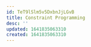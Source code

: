 ```yaml
---
id: TeT9lSlm5v5DxbnJjLGvB
title: Constraint Programming
desc: ''
updated: 1641835063310
created: 1641835063310
---
```


